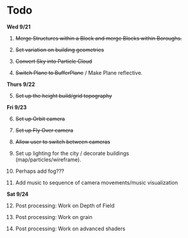 # Todo

**Wed 9/21**

1. ~~Merge Structures within a Block and merge Blocks within Boroughs.~~

2. ~~Set variation on building geometries~~

3. ~~Convert Sky into Particle Cloud~~

4. ~~Switch Plane to BufferPlane~~ / Make Plane reflective.

**Thurs 9/22**

5. ~~Set up the height build/grid topography~~


**Fri 9/23**

6. ~~Set up Orbit camera~~

7. ~~Set up Fly Over camera~~

8. ~~Allow user to switch between cameras~~

9. Set up lighting for the city / decorate buildings (map/particles/wireframe).

10. Perhaps add fog???

11. Add music to sequence of camera movements/music visualization

**Sat 9/24**

12. Post processing: Work on Depth of Field

13. Post processing: Work on grain

14. Post processing: Work on advanced shaders

